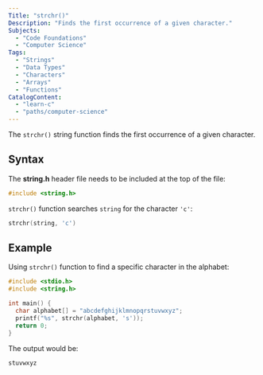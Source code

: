 ```yaml
---
Title: "strchr()"
Description: "Finds the first occurrence of a given character."
Subjects:
  - "Code Foundations"
  - "Computer Science"
Tags:
  - "Strings"
  - "Data Types"
  - "Characters"
  - "Arrays"
  - "Functions"
CatalogContent:
  - "learn-c"
  - "paths/computer-science"
---
```


The `strchr()` string function finds the first occurrence of a given character.

## Syntax

The **string.h** header file needs to be included at the top of the file:

```c
#include <string.h>
```

`strchr()` function searches `string` for the character `'c'`:

```c
strchr(string, 'c')
```

## Example

Using `strchr()` function to find a specific character in the alphabet:

```c
#include <stdio.h>
#include <string.h>

int main() {
  char alphabet[] = "abcdefghijklmnopqrstuvwxyz";
  printf("%s", strchr(alphabet, 's'));
  return 0;
}
```

The output would be:

```shell
stuvwxyz
```
